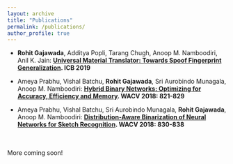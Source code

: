 ```yaml
---
layout: archive
title: "Publications"
permalink: /publications/
author_profile: true
---
```


* <b>Rohit Gajawada</b>, Additya Popli, Tarang Chugh, Anoop M. Namboodiri, Anil K. Jain:
<b>[Universal Material Translator: Towards Spoof Fingerprint Generalization](http://biometrics.cse.msu.edu/Publications/Fingerprint/Gajawadaetal_UniversalMaterialTranslatorTowardsSpoofFingerprintGeneralization_ICB2019.pdf). ICB 2019</b>

* Ameya Prabhu, Vishal Batchu, <b>Rohit Gajawada</b>, Sri Aurobindo Munagala, Anoop M. Namboodiri:
<b>[Hybrid Binary Networks: Optimizing for Accuracy, Efficiency and Memory](https://arxiv.org/pdf/1804.03867.pdf). WACV 2018: 821-829</b>

* Ameya Prabhu, Vishal Batchu, Sri Aurobindo Munagala, <b>Rohit Gajawada</b>, Anoop M. Namboodiri:
<b>[Distribution-Aware Binarization of Neural Networks for Sketch Recognition](https://arxiv.org/pdf/1804.02941.pdf). WACV 2018: 830-838</b>
<br>
<br>
More coming soon!
